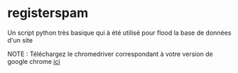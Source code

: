 # registerspam
Un script python très basique qui à été utilisé pour flood la base de données d'un site

NOTE : Téléchargez le chromedriver correspondant à votre version de google chrome [ici](https://chromedriver.chromium.org/downloads)
